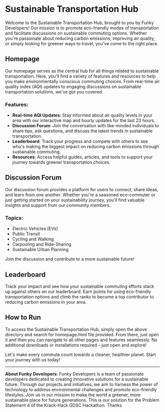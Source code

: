 # Sustainable Transportation Hub

Welcome to the Sustainable Transportation Hub, brought to you by Funky Developers! Our mission is to promote eco-friendly modes of transportation and facilitate discussions on sustainable commuting options. Whether you're passionate about reducing carbon emissions, improving air quality, or simply looking for greener ways to travel, you've come to the right place.

## Homepage

Our homepage serves as the central hub for all things related to sustainable transportation. Here, you'll find a variety of features and resources to help you make environmentally conscious commuting choices. From real-time air quality index (AQI) updates to engaging discussions on sustainable transportation solutions, we've got you covered.

### Features:
- **Real-time AQI Updates**: Stay informed about air quality levels in your area with our interactive map and hourly updates for the last 23 hours.
- **Discussion Forum**: Join the conversation with like-minded individuals to share tips, ask questions, and discuss the latest trends in sustainable transportation.
- **Leaderboard**: Track your progress and compete with others to see who's making the biggest impact on reducing carbon emissions through sustainable commuting.
- **Resources**: Access helpful guides, articles, and tools to support your journey towards greener transportation choices.

## Discussion Forum

Our discussion forum provides a platform for users to connect, share ideas, and learn from one another. Whether you're a seasoned eco-commuter or just getting started on your sustainability journey, you'll find valuable insights and support from our community members.

### Topics:
- Electric Vehicles (EVs)
- Public Transit
- Cycling and Walking
- Carpooling and Ride-Sharing
- Sustainable Urban Planning

Join the discussion and contribute to a more sustainable future!

## Leaderboard

Track your impact and see how your sustainable commuting efforts stack up against others on our leaderboard. Earn points for using eco-friendly transportation options and climb the ranks to become a top contributor to reducing carbon emissions in your area.

## How to Run

To access the Sustainable Transportation Hub, simply open the above directory and search for homepage.html file provided. From there, just open it and then you can navigate to all other pages and features seamlessly. No additional downloads or installations required – just open and explore!

Let's make every commute count towards a cleaner, healthier planet. Start your journey with us today!

---

**About Funky Developers**: 
Funky Developers is a team of passionate developers dedicated to creating innovative solutions for a sustainable future. Through our projects and initiatives, we aim to harness the power of technology to address environmental challenges and promote eco-friendly lifestyles. Join us in our mission to make the world a greener, more sustainable place for future generations. This is our solution for the Problem Statement 4 of the Krack-Hack GDSC Hackathon.
Thanks
